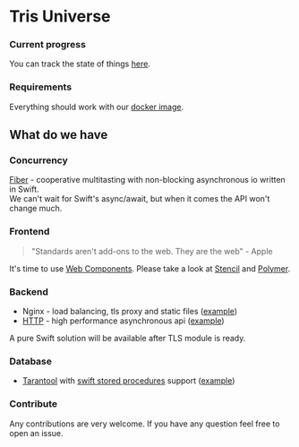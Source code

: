 # Tris Universe

### Current progress
You can track the state of things [here](https://github.com/tris-foundation/universe/projects/1).

### Requirements

Everything should work with our [docker image](https://github.com/tris-foundation/docker).

## What do we have

### Concurrency

[Fiber](https://github.com/tris-foundation/fiber) - cooperative multitasting with non-blocking asynchronous io written in Swift.<br>
We can't wait for Swift's async/await, but when it comes the API won't change much.

### Frontend

> "Standards aren't add-ons to the web. They are the web" - Apple

It's time to use [Web Components](http://webcomponents.org).
Please take a look at [Stencil](https://stenciljs.com) and [Polymer](https://www.polymer-project.org).

### Backend

* Nginx - load balancing, tls proxy and static files ([example](https://github.com/tris-foundation/examples/tree/master/nginx-spa))<br>
* [HTTP](https://github.com/tris-foundation/http) - high performance asynchronous api ([example](https://github.com/tris-foundation/examples/tree/master/http))

A pure Swift solution will be available after TLS module is ready.<br/>

### Database

* [Tarantool](https://github.com/tris-foundation/tarantool) with [swift stored procedures](https://github.com/tris-foundation/tarantool#tarantool-module) support ([example](https://github.com/tris-foundation/examples/tree/master/tarantool))<br>

### Contribute

Any contributions are very welcome. If you have any question feel free to open an issue.<br/>
